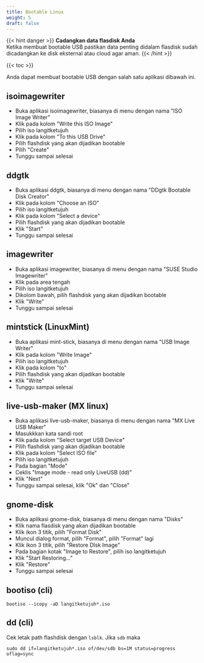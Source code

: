 ```yaml
---
title: Bootable Linux
weight: 5
draft: false
---
```


{{< hint danger >}}
**Cadangkan data flasdisk Anda**\
Ketika membuat bootable USB pastikan data penting didalam flasdisk sudah dicadangkan ke disk eksternal atau cloud agar aman.
{{< /hint >}}

{{< toc >}}

Anda dapat membuat bootable USB dengan salah satu aplikasi dibawah ini.

## isoimagewriter

- Buka aplikasi isoimagewriter, biasanya di menu dengan nama "ISO Image Writer"
- Klik pada kolom "Write this ISO Image"
- Pilih iso langitketujuh
- Klik pada kolom "To this USB Drive"
- Pilih flashdisk yang akan dijadikan bootable
- Pilih "Create"
- Tunggu sampai selesai

## ddgtk

- Buka aplikasi ddgtk, biasanya di menu dengan nama "DDgtk Bootable Disk Creator"
- Klik pada kolom "Choose an ISO"
- Pilih iso langitketujuh
- Klik pada kolom "Select a device"
- Pilih flashdisk yang akan dijadikan bootable
- Klik "Start"
- Tunggu sampai selesai

## imagewriter

- Buka aplikasi imagewriter, biasanya di menu dengan nama "SUSE Studio Imagewriter"
- Klik pada area tengah
- Pilih iso langitketujuh
- Dikolom bawah, pilih flashdisk yang akan dijadikan bootable
- Klik "Write"
- Tunggu sampai selesai

## mintstick (LinuxMint)

- Buka aplikasi mint-stick, biasanya di menu dengan nama "USB Image Writer"
- Klik pada kolom "Write Image"
- Pilih iso langitketujuh
- Klik pada kolom "to"
- Pilih flashdisk yang akan dijadikan bootable
- Klik "Write"
- Tunggu sampai selesai

## live-usb-maker (MX linux)

- Buka aplikasi live-usb-maker, biasanya di menu dengan nama "MX Live USB Maker"
- Masukkkan kata sandi root
- Klik pada kolom "Select target USB Device"
- Pilih flashdisk yang akan dijadikan bootable
- Klik pada kolom "Select ISO file"
- Pilih iso langitketujuh
- Pada bagian "Mode"
- Ceklis "Image mode - read only LiveUSB (dd)"
- Klik "Next"
- Tunggu sampai selesai, klik "Ok" dan "Close"

## gnome-disk

- Buka aplikasi gnome-disk, biasanya di menu dengan nama "Disks"
- Klik nama flasdisk yang akan dijadikan bootable
- Klik ikon 3 titik, pilih "Format Disk"
- Muncul dialog format, pilih "Format", pilih "Format" lagi
- Klik ikon 3 titik, pilih "Restore DIsk Image"
- Pada bagian kotak "Image to Restore", pilih iso langitketujuh
- Klik "Start Restoring..."
- Klik "Restore"
- Tunggu sampai selesai

## bootiso (cli)

```shell
bootiso --icopy -aD langitketujuh*.iso
```

## dd (cli)
Cek letak path flashdisk dengan `lsblk`. Jika `sdb` maka

```shell
sudo dd if=langitketujuh*.iso of/dev/sdb bs=1M status=progress oflag=sync
```
